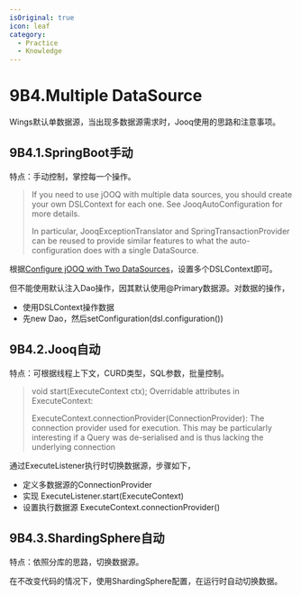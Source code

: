 ```yaml
---
isOriginal: true
icon: leaf
category:
  - Practice
  - Knowledge
---
```


# 9B4.Multiple DataSource

Wings默认单数据源，当出现多数据源需求时，Jooq使用的思路和注意事项。

## 9B4.1.SpringBoot手动

特点：手动控制，掌控每一个操作。

> If you need to use jOOQ with multiple data sources,
> you should create your own DSLContext for each one.
> See JooqAutoConfiguration for more details.
>
> In particular, JooqExceptionTranslator and SpringTransactionProvider
> can be reused to provide similar features to what
> the auto-configuration does with a single DataSource.

根据[Configure jOOQ with Two DataSources](https://docs.spring.io/spring-boot/docs/3.0.3/reference/htmlsingle/#howto.data-access.configure-jooq-with-multiple-datasources)，设置多个DSLContext即可。

但不能使用默认注入Dao操作，因其默认使用@Primary数据源。对数据的操作，

* 使用DSLContext操作数据
* 先new Dao，然后setConfiguration(dsl.configuration())

## 9B4.2.Jooq自动

特点：可根据线程上下文，CURD类型，SQL参数，批量控制。

> void start(ExecuteContext ctx);
> Overridable attributes in ExecuteContext:
>
> ExecuteContext.connectionProvider(ConnectionProvider):
> The connection provider used for execution.
> This may be particularly interesting if a Query was de-serialised
> and is thus lacking the underlying connection

通过ExecuteListener执行时切换数据源，步骤如下，

* 定义多数据源的ConnectionProvider
* 实现 ExecuteListener.start(ExecuteContext)
* 设置执行数据源 ExecuteContext.connectionProvider()

## 9B4.3.ShardingSphere自动

特点：依照分库的思路，切换数据源。

在不改变代码的情况下，使用ShardingSphere配置，在运行时自动切换数据。
